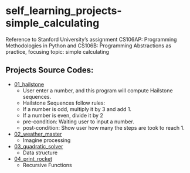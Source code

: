 # self_learning_projects-simple_calculating
Reference to Stanford University’s assignment CS106AP: Programming Methodologies in Python and CS106B: Programming Abstractions as practice, 
focusing topic: simple calculating
## Projects Source Codes:
* [01_hailstone](https://github.com/An022/stanCode-SC101/blob/main/SC101_Projects/breakout/breakout.py)
  * User enter a number, and this program will compute Hailstone sequences.
  * Hailstone Sequences follow rules:
  * If a number is odd, multiply it by 3 and add 1.
  * If a number is even, divide it by 2
  * pre-condition: Waiting user to input a number.
  * post-condition: Show user how many the steps are took to reach 1.
* [02_weather_master](https://github.com/An022/stanCode-SC101/blob/main/SC101_Projects/photoshop/stanCodoshop.py)
  * Imagine processing
* [03_quadratic_solver](https://github.com/An022/stanCode-SC101/blob/main/SC101_Projects/name_searching/babynames.py)
  * Data structure
* [04_print_rocket](https://github.com/An022/stanCode-SC101/blob/main/SC101_Projects/Recursion/anagram.py)
  * Recursive Functions
